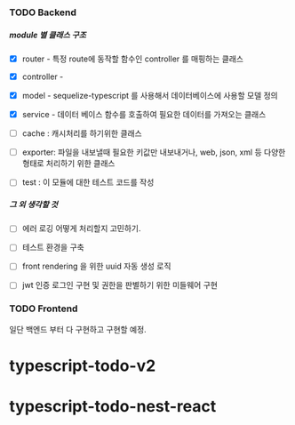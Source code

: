 ### TODO Backend 


##### module 별 클래스 구조 

- [x] router - 특정 route에 동작할 함수인 controller 를 매핑하는 클래스

- [x] controller - 

- [x] model - sequelize-typescript 를 사용해서 데이터베이스에 사용할 모델 정의 

- [x] service - 데이터 베이스 함수를 호출하여 필요한 데이터를 가져오는 클래스

- [ ] cache : 캐시처리를 하기위한 클래스 

- [ ] exporter: 파일을 내보낼때 필요한 키값만 내보내거나, web, json, xml 등 다양한 형태로 처리하기 위한 클래스 

- [ ] test : 이 모듈에 대한 테스트 코드를 작성

##### 그 외 생각할 것

- [ ] 에러 로깅 어떻게 처리할지 고민하기. 

- [ ] 테스트 환경을 구축

- [ ] front rendering 을 위한 uuid 자동 생성 로직

- [ ] jwt 인증 로그인 구현 및 권한을 판별하기 위한 미들웨어 구현

### TODO Frontend

일단 백엔드 부터 다 구현하고 구현할 예정. 
# typescript-todo-v2
# typescript-todo-nest-react
